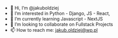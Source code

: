 - 👋 Hi, I’m @jakuboldziej
- 👀 I’m interested in Python - Django, JS - React, 
- 🌱 I’m currently learning Javascript - NextJS
- 💞️ I’m looking to collaborate on Fullstack Projects
- 📫 How to reach me: jakub.oldziej@wp.pl

<!---
jakuboldziej/jakuboldziej is a ✨ special ✨ repository because its `README.md` (this file) appears on your GitHub profile.
You can click the Preview link to take a look at your changes.
--->
